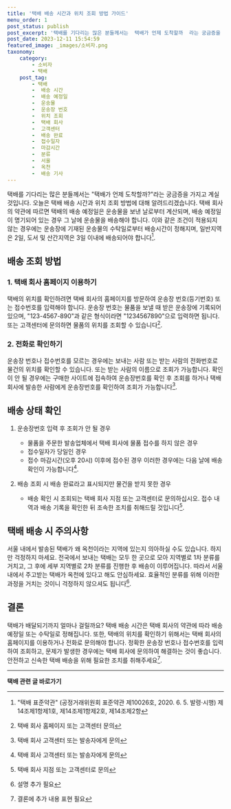 ```yaml
---
title: '택배 배송 시간과 위치 조회 방법 가이드'
menu_order: 1
post_status: publish
post_excerpt: '택배를 기다리는 많은 분들께서는  택배가 언제 도착할까  라는 궁금증을 가지고 계실 것입니다. 오늘은 택배 배송 시간과 위치 조회 방법에 대해 알려드리겠습니다. 택배 회사의 약관에 따르면 택배의 배송 예정일은 운송물을 보낸 날로부터 계산되며, 배송 예정일이 명기되어 있는 경우 그 날에 운송물을 배송해야 합니다. 이와 같은 조건이 적용되지 않는 경우에는 운송장에 기재된 운송물의 수탁일로부터 배송시간이 정해지며, 일반지역은 2일, 도서 및 산간지역은 3일 이내에 배송되어야 합니다  1 .'
post_date: 2023-12-11 15:54:59
featured_image: _images/소비자.png
taxonomy:
    category:
        - 소비자
        - 택배
    post_tag:
        - 택배
        -  배송 시간
        -  배송 예정일
        -  운송물
        -  운송장 번호
        -  위치 조회
        -  택배 회사
        -  고객센터
        -  배송 완료
        -  접수일자
        -  마감시간
        -  분류
        -  서울
        -  옥천
        -  배송 기사
---
```



택배를 기다리는 많은 분들께서는 "택배가 언제 도착할까?"라는 궁금증을 가지고 계실 것입니다. 오늘은 택배 배송 시간과 위치 조회 방법에 대해 알려드리겠습니다. 택배 회사의 약관에 따르면 택배의 배송 예정일은 운송물을 보낸 날로부터 계산되며, 배송 예정일이 명기되어 있는 경우 그 날에 운송물을 배송해야 합니다. 이와 같은 조건이 적용되지 않는 경우에는 운송장에 기재된 운송물의 수탁일로부터 배송시간이 정해지며, 일반지역은 2일, 도서 및 산간지역은 3일 이내에 배송되어야 합니다[^1].

## 배송 조회 방법

### 1. 택배 회사 홈페이지 이용하기

택배의 위치를 확인하려면 택배 회사의 홈페이지를 방문하여 운송장 번호(등기번호) 또는 접수번호를 입력해야 합니다. 운송장 번호는 물품을 보낼 때 받은 운송장에 기록되어 있으며, "123-4567-890"과 같은 형식이라면 "1234567890"으로 입력하면 됩니다. 또는 고객센터에 문의하면 물품의 위치를 조회할 수 있습니다[^2].

### 2. 전화로 확인하기

운송장 번호나 접수번호를 모르는 경우에는 보내는 사람 또는 받는 사람의 전화번호로 물건의 위치를 확인할 수 있습니다. 또는 받는 사람의 이름으로 조회가 가능합니다. 확인이 안 될 경우에는 구매한 사이트에 접속하여 운송장번호를 확인 후 조회를 하거나 택배 회사에 발송한 사람에게 운송장번호를 확인하여 조회가 가능합니다[^3].

## 배송 상태 확인

1. 운송장번호 입력 후 조회가 안 될 경우
   - 물품을 주문한 발송업체에서 택배 회사에 물품 접수를 하지 않은 경우
   - 접수일자가 당일인 경우
   - 접수 마감시간(오후 20시) 이후에 접수된 경우
   이러한 경우에는 다음 날에 배송 확인이 가능합니다[^3].

2. 배송 조회 시 배송 완료라고 표시되지만 물건을 받지 못한 경우
   - 배송 확인 시 조회되는 택배 회사 지점 또는 고객센터로 문의하십시오. 접수 내역과 배송 기록을 확인한 뒤 조속한 조치를 취해드릴 것입니다[^4].

## 택배 배송 시 주의사항

서울 내에서 발송된 택배가 왜 옥천이라는 지역에 있는지 의아하실 수도 있습니다. 하지만 걱정하지 마세요. 전국에서 보내는 택배는 모두 한 곳으로 모아 지역별로 1차 분류를 거치고, 그 후에 세부 지역별로 2차 분류를 진행한 후 배송이 이루어집니다. 따라서 서울 내에서 주고받는 택배가 옥천에 있다고 해도 안심하세요. 효율적인 분류를 위해 이러한 과정을 거치는 것이니 걱정하지 않으셔도 됩니다[^5].

## 결론

택배가 배달되기까지 얼마나 걸릴까요? 택배 배송 시간은 택배 회사의 약관에 따라 배송 예정일 또는 수탁일로 정해집니다. 또한, 택배의 위치를 확인하기 위해서는 택배 회사의 홈페이지를 이용하거나 전화로 문의해야 합니다. 정확한 운송장 번호나 접수번호를 입력하여 조회하고, 문제가 발생한 경우에는 택배 회사에 문의하여 해결하는 것이 좋습니다. 안전하고 신속한 택배 배송을 위해 필요한 조치를 취해주세요[^6].

[^1]: "택배 표준약관" (공정거래위원회 표준약관 제10026호, 2020. 6. 5. 발령·시행) 제14조제1항제1호, 제14조제1항제2호, 제14조제2항
[^2]: 택배 회사 홈페이지 또는 고객센터 문의
[^3]: 택배 회사 고객센터 또는 발송자에게 문의
[^4]: 택배 회사 지점 또는 고객센터로 문의
[^5]: 설명 추가 필요
[^6]: 결론에 추가 내용 표현 필요
<!-- wp:separator -->
<hr class="wp-block-separator has-alpha-channel-opacity"/>
<!-- /wp:separator -->

<!-- wp:group {"backgroundColor":"base","layout":{"type":"constrained"}} -->
<div class="wp-block-group has-base-background-color has-background"><!-- wp:paragraph {"align":"center","fontSize":"medium"} -->
<p class="has-text-align-center has-large-font-size"><strong>택배 관련 글 바로가기</strong></p>
<!-- /wp:paragraph -->


<!-- wp:latest-posts
{"categories":[{"id":31319,"count":19,"description":"","link":"https://uknowlaw.com/category/%ed%83%9d%eb%b0%b0/","name":"택배","slug":"택배","taxonomy":"category","parent":0,"meta":[],"_links":{"self":[{"href":"https://uknowlaw.com/wp-json/wp/v2/categories/31319"}],"collection":[{"href":"https://uknowlaw.com/wp-json/wp/v2/categories"}],"about":[{"href":"https://uknowlaw.com/wp-json/wp/v2/taxonomies/category"}],"wp:post_type":[{"href":"https://uknowlaw.com/wp-json/wp/v2/posts?categories=31319"}],"curies":[{"name":"wp","href":"https://api.w.org/{rel}","templated":true}]}}],"postsToShow":100,"excerptLength":28,"postLayout":"grid","columns":2,"featuredImageAlign":"left","featuredImageSizeSlug":"large","fontSize":"small"} /--></div>
<!-- /wp:group -->